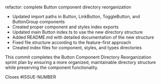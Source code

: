 refactor: complete Button component directory reorganization

- Updated import paths in Button, LinkButton, ToggleButton, and ButtonGroup components
- Created proper component and styles index exports
- Updated main Button index.ts to use the new directory structure
- Added README.md with detailed documentation of the new structure
- Fixed file structure according to the feature-first approach
- Created index files for component, styles, and types directories

This commit completes the Button Component Directory Reorganization sprint plan by ensuring a more organized, maintainable directory structure while preserving the component functionality.

Closes #ISSUE-NUMBER 